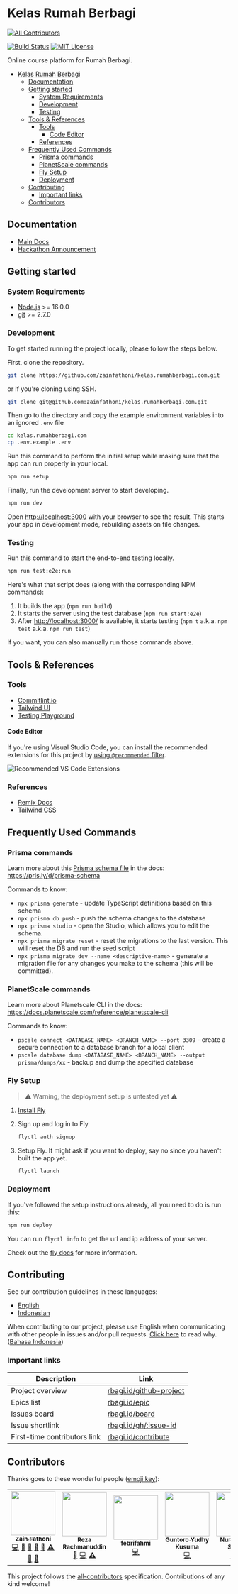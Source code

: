 # Kelas Rumah Berbagi

<!-- ALL-CONTRIBUTORS-BADGE:START - Do not remove or modify this section -->

[![All Contributors](https://img.shields.io/badge/all_contributors-6-orange.svg?style=flat-square)](#contributors)

<!-- ALL-CONTRIBUTORS-BADGE:END -->

[![Build Status][build-badge]][build] [![MIT License][license-badge]][license]

<!-- prettier-ignore-start -->

[build-badge]: https://img.shields.io/github/workflow/status/zainfathoni/kelas.rumahberbagi.com/CI?logo=github&style=flat-square
[build]: https://github.com/zainfathoni/kelas.rumahberbagi.com/actions?query=workflow%3ACI
[license-badge]: https://img.shields.io/badge/license-MIT-blue?style=flat-square
[license]: LICENSE

<!-- prettier-ignore-end -->

Online course platform for Rumah Berbagi.

- [Kelas Rumah Berbagi](#kelas-rumah-berbagi)
  - [Documentation](#documentation)
  - [Getting started](#getting-started)
    - [System Requirements](#system-requirements)
    - [Development](#development)
    - [Testing](#testing)
  - [Tools \& References](#tools--references)
    - [Tools](#tools)
      - [Code Editor](#code-editor)
    - [References](#references)
  - [Frequently Used Commands](#frequently-used-commands)
    - [Prisma commands](#prisma-commands)
    - [PlanetScale commands](#planetscale-commands)
    - [Fly Setup](#fly-setup)
    - [Deployment](#deployment)
  - [Contributing](#contributing)
    - [Important links](#important-links)
  - [Contributors](#contributors)

## Documentation

- [Main Docs](docs/index.md)
- [Hackathon Announcement](https://rbagi.id/gh/22)

## Getting started

### System Requirements

- [Node.js](https://nodejs.org/) >= 16.0.0
- [git](https://git-scm.com/) >= 2.7.0

### Development

To get started running the project locally, please follow the steps below.

First, clone the repository.

```sh
git clone https://github.com/zainfathoni/kelas.rumahberbagi.com.git
```

or if you're cloning using SSH.

```sh
git clone git@github.com:zainfathoni/kelas.rumahberbagi.com.git
```

Then go to the directory and copy the example environment variables into an
ignored `.env` file

```sh
cd kelas.rumahberbagi.com
cp .env.example .env
```

Run this command to perform the initial setup while making sure that the app can
run properly in your local.

```sh
npm run setup
```

Finally, run the development server to start developing.

```sh
npm run dev
```

Open <http://localhost:3000> with your browser to see the result. This starts
your app in development mode, rebuilding assets on file changes.

### Testing

Run this command to start the end-to-end testing locally.

```sh
npm run test:e2e:run
```

Here's what that script does (along with the corresponding NPM commands):

1. It builds the app (`npm run build`)
2. It starts the server using the test database (`npm run start:e2e`)
3. After <http://localhost:3000/> is available, it starts testing (`npm t`
   a.k.a. `npm test` a.k.a. `npm run test`)

If you want, you can also manually run those commands above.

## Tools & References

### Tools

- [Commitlint.io](https://commitlint.io)
- [Tailwind UI](https://tailwindui.com/)
- [Testing Playground](https://testing-playground.com/)

#### Code Editor

If you're using Visual Studio Code, you can install the recommended extensions
for this project by
[using `@recommended` filter](https://code.visualstudio.com/docs/editor/extension-marketplace#_extensions-view-filters).

![Recommended VS Code Extensions](https://user-images.githubusercontent.com/6315466/147128206-3b1acdaa-213f-4e2b-a0a3-4b8c63bc881d.png)

### References

- [Remix Docs](https://remix.run/docs)
- [Tailwind CSS](https://tailwindcss.com/)

## Frequently Used Commands

### Prisma commands

Learn more about this [Prisma schema file](prisma/schema.prisma) in the docs:
<https://pris.ly/d/prisma-schema>

Commands to know:

- `npx prisma generate` - update TypeScript definitions based on this schema
- `npx prisma db push` - push the schema changes to the database
- `npx prisma studio` - open the Studio, which allows you to edit the schema.
- `npx prisma migrate reset` - reset the migrations to the last version. This
  will reset the DB and run the seed script
- `npx prisma migrate dev --name <descriptive-name>` - generate a migration file
  for any changes you make to the schema (this will be committed).

### PlanetScale commands

Learn more about Planetscale CLI in the docs:
<https://docs.planetscale.com/reference/planetscale-cli>

Commands to know:

- `pscale connect <DATABASE_NAME> <BRANCH_NAME> --port 3309` - create a secure
  connection to a database branch for a local client
- `pscale database dump <DATABASE_NAME> <BRANCH_NAME> --output prisma/dumps/xx` -
  backup and dump the specified database

### Fly Setup

> ⚠️ Warning, the deployment setup is untested yet ⚠️

1. [Install Fly](https://fly.io/docs/getting-started/installing-flyctl/)

2. Sign up and log in to Fly

   ```sh
   flyctl auth signup
   ```

3. Setup Fly. It might ask if you want to deploy, say no since you haven't built
   the app yet.

   ```sh
   flyctl launch
   ```

### Deployment

If you've followed the setup instructions already, all you need to do is run
this:

```sh
npm run deploy
```

You can run `flyctl info` to get the url and ip address of your server.

Check out the [fly docs](https://fly.io/docs/getting-started/node/) for more
information.

## Contributing

See our contribution guidelines in these languages:

- [English](CONTRIBUTING.md)
- [Indonesian](CONTRIBUTING_ID.md)

When contributing to our project, please use English when communicating with
other people in issues and/or pull requests.
[Click here](CONTRIBUTING.md#why-are-we-using-english-in-our-issues--prs) to
read why.
([Bahasa Indonesia](CONTRIBUTING_ID.md#mengapa-kita-menggunakan-bahasa-inggris-dalam-menulis-issue-dan-pull-request))

### Important links

<!-- markdownlint-disable line-length -->

| Description                  | Link                                                       |
| ---------------------------- | ---------------------------------------------------------- |
| Project overview             | [rbagi.id/github-project](https://rbagi.id/github-project) |
| Epics list                   | [rbagi.id/epic](https://rbagi.id/epic)                     |
| Issues board                 | [rbagi.id/board](https://rbagi.id/board)                   |
| Issue shortlink              | [rbagi.id/gh/:issue-id](https://rbagi.id/gh)               |
| First-time contributors link | [rbagi.id/contribute](https://rbagi.id/contribute)         |

<!-- markdownlint-restore -->

## Contributors

Thanks goes to these wonderful people
([emoji key](https://allcontributors.org/docs/en/emoji-key)):

<!-- ALL-CONTRIBUTORS-LIST:START - Do not remove or modify this section -->
<!-- prettier-ignore-start -->
<!-- markdownlint-disable -->
<table>
  <tr>
    <td align="center"><a href="https://zainf.dev"><img src="https://avatars.githubusercontent.com/u/6315466?v=4?s=100" width="100px;" alt=""/><br /><sub><b>Zain Fathoni</b></sub></a><br /><a href="https://github.com/zainfathoni/kelas.rumahberbagi.com/commits?author=zainfathoni" title="Code">💻</a> <a href="https://github.com/zainfathoni/kelas.rumahberbagi.com/commits?author=zainfathoni" title="Documentation">📖</a> <a href="#design-zainfathoni" title="Design">🎨</a> <a href="#maintenance-zainfathoni" title="Maintenance">🚧</a> <a href="#tool-zainfathoni" title="Tools">🔧</a> <a href="https://github.com/zainfathoni/kelas.rumahberbagi.com/commits?author=zainfathoni" title="Tests">⚠️</a> <a href="#projectManagement-zainfathoni" title="Project Management">📆</a> <a href="#ideas-zainfathoni" title="Ideas, Planning, & Feedback">🤔</a></td>
    <td align="center"><a href="http://retry19.com"><img src="https://avatars.githubusercontent.com/u/39640211?v=4?s=100" width="100px;" alt=""/><br /><sub><b>Reza Rachmanuddin</b></sub></a><br /><a href="https://github.com/zainfathoni/kelas.rumahberbagi.com/issues?q=author%3Aretry19" title="Bug reports">🐛</a> <a href="https://github.com/zainfathoni/kelas.rumahberbagi.com/commits?author=retry19" title="Code">💻</a> <a href="https://github.com/zainfathoni/kelas.rumahberbagi.com/commits?author=retry19" title="Tests">⚠️</a></td>
    <td align="center"><a href="https://github.com/febrifahmi"><img src="https://avatars.githubusercontent.com/u/12995919?v=4?s=100" width="100px;" alt=""/><br /><sub><b>febrifahmi</b></sub></a><br /><a href="https://github.com/zainfathoni/kelas.rumahberbagi.com/commits?author=febrifahmi" title="Code">💻</a></td>
    <td align="center"><a href="https://guntoroyk.com/"><img src="https://avatars.githubusercontent.com/u/24248495?v=4?s=100" width="100px;" alt=""/><br /><sub><b>Guntoro Yudhy Kusuma</b></sub></a><br /><a href="https://github.com/zainfathoni/kelas.rumahberbagi.com/commits?author=guntoroyk" title="Code">💻</a></td>
    <td align="center"><a href="http://nurfitrapujo.vercel.app"><img src="https://avatars.githubusercontent.com/u/26681203?v=4?s=100" width="100px;" alt=""/><br /><sub><b>Nurfitra Pujo Santiko</b></sub></a><br /><a href="https://github.com/zainfathoni/kelas.rumahberbagi.com/commits?author=NurfitraPujo" title="Code">💻</a> <a href="https://github.com/zainfathoni/kelas.rumahberbagi.com/commits?author=NurfitraPujo" title="Tests">⚠️</a></td>
    <td align="center"><a href="https://github.com/AchmadWahyu"><img src="https://avatars.githubusercontent.com/u/39010275?v=4?s=100" width="100px;" alt=""/><br /><sub><b>Achmad Wahyu</b></sub></a><br /><a href="https://github.com/zainfathoni/kelas.rumahberbagi.com/commits?author=AchmadWahyu" title="Code">💻</a> <a href="https://github.com/zainfathoni/kelas.rumahberbagi.com/commits?author=AchmadWahyu" title="Tests">⚠️</a></td>
  </tr>
</table>

<!-- markdownlint-restore -->
<!-- prettier-ignore-end -->

<!-- ALL-CONTRIBUTORS-LIST:END -->

This project follows the
[all-contributors](https://github.com/all-contributors/all-contributors)
specification. Contributions of any kind welcome!
